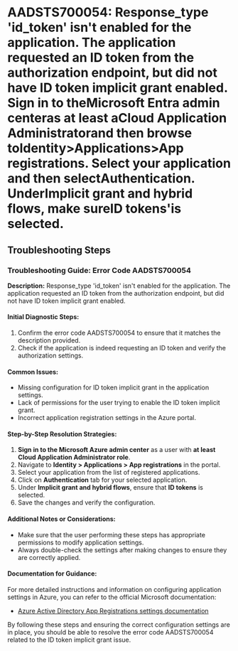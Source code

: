 
# AADSTS700054: Response_type 'id_token' isn't enabled for the application. The application requested an ID token from the authorization endpoint, but did not have ID token implicit grant enabled. Sign in to theMicrosoft Entra admin centeras at least aCloud Application Administratorand then browse toIdentity>Applications>App registrations. Select your application and then selectAuthentication. UnderImplicit grant and hybrid flows, make sureID tokens'is selected.


## Troubleshooting Steps
### Troubleshooting Guide: Error Code AADSTS700054
**Description:** Response_type 'id_token' isn't enabled for the application. The application requested an ID token from the authorization endpoint, but did not have ID token implicit grant enabled.

#### Initial Diagnostic Steps:
1. Confirm the error code AADSTS700054 to ensure that it matches the description provided.
2. Check if the application is indeed requesting an ID token and verify the authorization settings.

#### Common Issues:
- Missing configuration for ID token implicit grant in the application settings.
- Lack of permissions for the user trying to enable the ID token implicit grant.
- Incorrect application registration settings in the Azure portal.

#### Step-by-Step Resolution Strategies:
1. **Sign in to the Microsoft Azure admin center** as a user with **at least Cloud Application Administrator role**.
2. Navigate to **Identity > Applications > App registrations** in the portal.
3. Select your application from the list of registered applications.
4. Click on **Authentication** tab for your selected application.
5. Under **Implicit grant and hybrid flows**, ensure that **ID tokens** is selected.
6. Save the changes and verify the configuration.

#### Additional Notes or Considerations:
- Make sure that the user performing these steps has appropriate permissions to modify application settings.
- Always double-check the settings after making changes to ensure they are correctly applied.

#### Documentation for Guidance:
For more detailed instructions and information on configuring application settings in Azure, you can refer to the official Microsoft documentation:
- [Azure Active Directory App Registrations settings documentation](https://docs.microsoft.com/en-us/azure/active-directory/develop/quickstart-configure-app-access-web-apis)

By following these steps and ensuring the correct configuration settings are in place, you should be able to resolve the error code AADSTS700054 related to the ID token implicit grant issue.